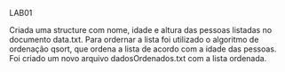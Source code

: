 LAB01

Criada uma structure com nome, idade e altura das pessoas listadas no documento data.txt.
Para ordernar a lista foi utilizado o algoritmo de ordenação qsort, que ordena a lista de acordo com a idade das pessoas.
Foi criado um novo arquivo dadosOrdenados.txt com a lista ordenada.
